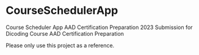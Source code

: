 # CourseSchedulerApp
Course Scheduler App AAD Certification Preparation 2023
Submission for Dicoding Course AAD Certification Preparation

Please only use this project as a reference.
